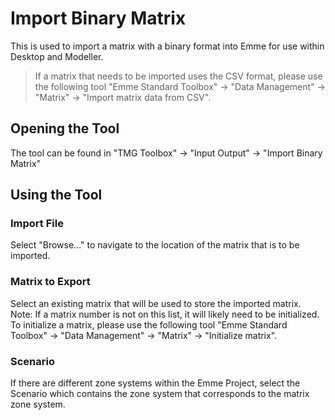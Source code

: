 ﻿
# Import Binary Matrix

This is used to import a matrix with a binary format into Emme for use within Desktop and Modeller.

> If a matrix that needs to be imported uses the CSV format, please use the following tool "Emme Standard Toolbox" -> "Data Management" -> "Matrix" -> "Import matrix data from CSV". 

## Opening the Tool

The tool can be found in "TMG Toolbox" -> "Input Output" -> "Import Binary Matrix"

## Using the Tool

### Import File

Select "Browse..." to navigate to the location of the matrix that is to be imported.

### Matrix to Export

Select an existing matrix that will be used to store the imported matrix. Note: If a matrix number is not on this list, it will likely need to be initialized. To initialize a matrix, please use the following tool "Emme Standard Toolbox" -> "Data Management" -> "Matrix" -> "Initialize matrix".

### Scenario

If there are different zone systems within the Emme Project, select the Scenario which contains the zone system that corresponds to the matrix zone system.
